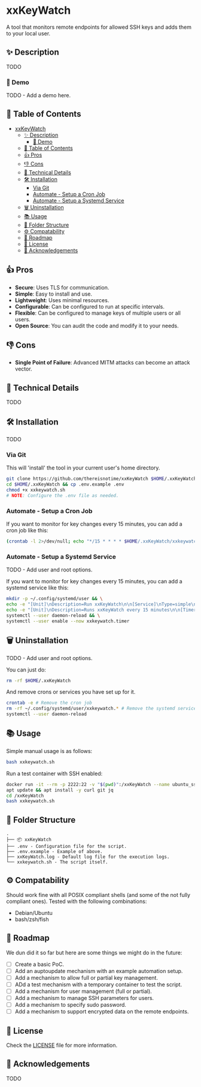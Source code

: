 # xxKeyWatch

A tool that monitors remote endpoints for allowed SSH keys and adds them to your local user.

## ✨ Description

TODO

### 🎥 Demo

TODO - Add a demo here.

## 📝 Table of Contents

- [xxKeyWatch](#xxkeywatch)
  - [✨ Description](#-description)
    - [🎥 Demo](#-demo)
  - [📝 Table of Contents](#-table-of-contents)
  - [👍 Pros](#-pros)
  - [👎 Cons](#-cons)
  - [🔩 Technical Details](#-technical-details)
  - [🛠️ Installation](#️-installation)
    - [Via Git](#via-git)
    - [Automate - Setup a Cron Job](#automate---setup-a-cron-job)
    - [Automate - Setup a Systemd Service](#automate---setup-a-systemd-service)
  - [🗑️ Uninstallation](#️-uninstallation)
  - [📚 Usage](#-usage)
  - [📁 Folder Structure](#-folder-structure)
  - [⚙️ Compatability](#️-compatability)
  - [🚀 Roadmap](#-roadmap)
  - [📜 License](#-license)
  - [🙏 Acknowledgements](#-acknowledgements)
  
## 👍 Pros

- **Secure**: Uses TLS for communication.
- **Simple**: Easy to install and use.
- **Lightweight**: Uses minimal resources.
- **Configurable**: Can be configured to run at specific intervals.
- **Flexible**: Can be configured to manage keys of multiple users or all users.
- **Open Source**: You can audit the code and modify it to your needs.

## 👎 Cons

- **Single Point of Failure**: Advanced MITM attacks can become an attack vector.

## 🔩 Technical Details

TODO

## 🛠️ Installation

TODO

### Via Git

This will 'install' the tool in your current user's home directory.

```bash
git clone https://github.com/thereisnotime/xxKeyWatch $HOME/.xxKeyWatch
cd $HOME/.xxKeyWatch && cp .env.example .env
chmod +x xxkeywatch.sh
# NOTE: Configure the .env file as needed.
```

### Automate - Setup a Cron Job

If you want to monitor for key changes every 15 minutes, you can add a cron job like this:

```bash
(crontab -l 2>/dev/null; echo "*/15 * * * * $HOME/.xxKeyWatch/xxkeywatch.sh") | crontab -
```

### Automate - Setup a Systemd Service

TODO - Add user and root options.

If you want to monitor for key changes every 15 minutes, you can add a systemd service like this:

```bash
mkdir -p ~/.config/systemd/user && \
echo -e "[Unit]\nDescription=Run xxKeyWatch\n\n[Service]\nType=simple\nExecStart=$HOME/.xxKeyWatch/xxkeywatch.sh" > ~/.config/systemd/user/xxkeywatch.service && \
echo -e "[Unit]\nDescription=Runs xxKeyWatch every 15 minutes\n\n[Timer]\nOnCalendar=*:0/15\nPersistent=true\n\n[Install]\nWantedBy=timers.target" > ~/.config/systemd/user/xxkeywatch.timer && \
systemctl --user daemon-reload && \
systemctl --user enable --now xxkeywatch.timer
```

## 🗑️ Uninstallation

TODO - Add user and root options.

You can just do:

```bash
rm -rf $HOME/.xxKeyWatch
```

And remove crons or services you have set up for it.

```bash
crontab -e # Remove the cron job
rm -rf ~/.config/systemd/user/xxkeywatch.* # Remove the systemd service and timer
systemctl --user daemon-reload
```

## 📚 Usage

Simple manual usage is as follows:

```bash
bash xxkeywatch.sh
```

Run a test container with SSH enabled:

```bash
docker run -it --rm -p 2222:22 -v "$(pwd)":/xxKeyWatch --name ubuntu_ssh rastasheep/ubuntu-sshd bash
apt update && apt install -y curl git jq
cd /xxKeyWatch
bash xxkeywatch.sh
```

## 📁 Folder Structure

```text
.
├── 📦 xxKeyWatch
├── .env - Configuration file for the script.
├── .env.example - Example of above.
├── xxKeyWatch.log - Default log file for the execution logs.
└── xxkeywatch.sh - The script itself.
```

## ⚙️ Compatability

Should work fine with all POSIX compliant shells (and some of the not fully compliant ones). Tested with the following combinations:

- Debian/Ubuntu
- bash/zsh/fish

## 🚀 Roadmap

We dun did it so far but here are some things we might do in the future:

- [ ] Create a basic PoC.
- [ ] Add an auptoupdate mechanism with an example automation setup.
- [ ] Add a mechanism to allow full or partial key management.
- [ ] ADd a test mechanism with a temporary container to test the script.
- [ ] Add a mechanism for user management (full or partial).
- [ ] Add a mechanism to manage SSH parameters for users.
- [ ] Add a mechanism to specify sudo password.
- [ ] Add a mechanism to support encrypted data on the remote endpoints.

## 📜 License

Check the [LICENSE](LICENSE) file for more information.

## 🙏 Acknowledgements

TODO
